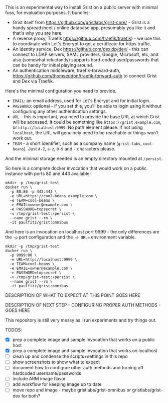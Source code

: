This is an experimental way to install Grist on a public
server with minimal fuss, for evaluation purposes. It bundles:

 * Grist itself from https://github.com/gristlabs/grist-core/ -
   Grist is a handy spreadsheet / online database app,
   presumably you like it and that's why you are here.
 * A reverse proxy, Traefik https://github.com/traefik/traefik) -
   we use this to coordinate with Let's Encrypt to get a
   certificate for https traffic.
 * An identity service, Dex https://github.com/dexidp/dex/ -
   this can connect to LDAP servers, SAML providers, Google,
   Microsoft, etc, and also (somewhat reluctantly) supports
   hard-coded user/passwords that can be handy for initial
   playing around.
 * An authentication middleware, traefik-forward-auth,
   https://github.com/thomseddon/traefik-forward-auth to
   connect Grist and Dex via Traefik.

Here's the minimal configuration you need to provide.
 * `EMAIL`: an email address, used for Let's Encrypt and for
   initial login.
 * `PASSWORD`: optional - if you set this, you'll be able to
   login using it without configuring any other authentication
   settings.
 * `URL` - this is important, you need to provide the base
   URL at which Grist will be accessed. It could be something
   like `https://grist.example.com`, or `http://localhost:9999`.
   No path element please. If not using `localhost`, the URL
   will genuinely need to be reachable or things won't work out.
 * `TEAM` - a short identifier, such as a company name
   (`grist-labs`, `cool-beans`). Just `A-Z`, `a-z`, `0-9` and
   `-` characters please.

And the minimal storage needed is an empty directory mounted
at `/persist`.

So here is a complete docker invocation that would work on a public
instance with ports 80 and 443 available:
```
mkdir -p /tmp/grist-test
docker run \
  -p 80:80 -p 443:443 \
  -e URL=https://cool-beans.example.com \
  -e TEAM=cool-beans \
  -e EMAIL=owner@example.com \
  -e PASSWORD=topsecret \
  -v /tmp/grist-test:/persist \
  --name grist --rm \
  -it paulfitz/grist:omnibus
```

And here is an invocation on localhost port 9999 - the only
differences are the `-p` port configuration and the `-e URL=` environment
variable.
```
mkdir -p /tmp/grist-test
docker run \
  -p 9999:80 \
  -e URL=http://localhost:9999 \
  -e TEAM=cool-beans \
  -e EMAIL=owner@example.com \
  -e PASSWORD=topsecret \
  -v /tmp/grist-test:/persist \
  --name grist --rm \
  -it paulfitz/grist:omnibus
```

DESCRIPTION OF WHAT TO EXPECT AT THIS POINT GOES HERE

DESCRIPTION OF NEXT STEP - CONFIGURING PROPER AUTH METHODS - GOES HERE

This repository is still very messy as I run experiments and try things out.

TODOS:

 - [x] prep a complete image and sample invocation that works on a public host
 - [x] prep a complete image and sample invocation that works on localhost
 - [ ] clean up and condense the scripts+settings in this repo
 - [ ] show screenshots to show what to expect
 - [ ] document how to configure other auth methods and turning off hardcoded username/passwords
 - [ ] include ARM image flavor
 - [ ] add workflow for keeping image up to date
 - [ ] move repo and image - maybe gristlabs/grist-omnibus or gristlabs/grist-dex for both?
